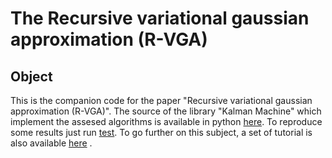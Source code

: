 # The Recursive variational gaussian approximation (R-VGA)

## Object

This is the companion code for the paper "Recursive variational gaussian approximation (R-VGA)". The source of the library "Kalman Machine" which implement the assesed algorithms is available in python [here][0]. To reproduce some results just run [test][1]. To go further on this subject, a set of tutorial is also available [here][2] . 

[0]: ./KalmanMachine
[1]: ./KTestGenerators.py
[2]: ./Tutorial/README.md
